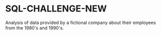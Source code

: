 # SQL-CHALLENGE-NEW
Analysis of data provided by a fictional company about their employees from the 1980's and 1990's. 
